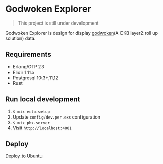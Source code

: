 # Godwoken Explorer

> This project is still under development

Godwoken Explorer is design for display [godwoken](https://github.com/nervosnetwork/godwoken)(A CKB layer2 roll up solution) data.

## Requirements

- Erlang/OTP 23
- Elixir 1.11.x
- Postgresql 10.3+,11,12
- Rust

## Run local development
1. `$ mix ecto.setup`
2. Update `config/dev.per.exs` configuration
3. `$ mix phx.server`
4. Visit `http://localhost:4001`

## Deploy
[Deploy to Ubuntu](https://github.com/nervina-labs/godwoken_explorer/blob/main/docs/deploy_to_ubuntu.md)
